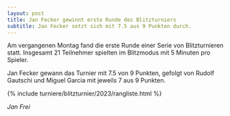 ```yaml
---
layout: post
title: Jan Fecker gewinnt erste Runde des Blitzturniers
subtitle: Jan Fecker setzt sich mit 7.5 aus 9 Punkten durch.
---
```


Am vergangenen Montag fand die erste Runde einer Serie von Blitzturnieren statt. Insgesamt 21 Teilnehmer spielten im Blitzmodus mit 5 Minuten pro Spieler.

Jan Fecker gewann das Turnier mit 7.5 von 9 Punkten, gefolgt von Rudolf Gautschi und Miguel Garcia mit jeweils 7 aus 9 Punkten.

{% include turniere/blitzturnier/2023/rangliste.html %}

_Jan Frei_
